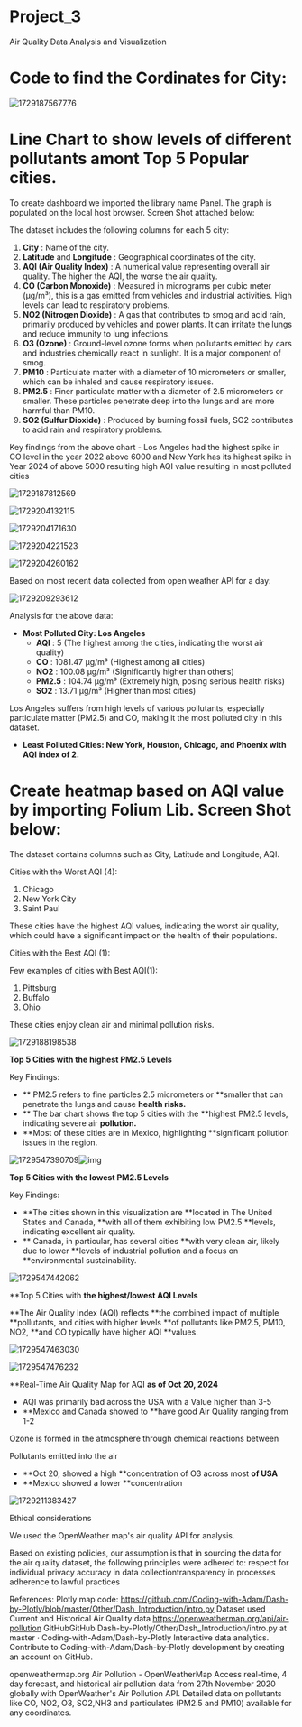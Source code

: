# Project_3

Air Quality Data Analysis and Visualization

# Code to find the Cordinates for City:

![1729187567776](image/README/1729187567776.png)

# Line Chart to show levels of different pollutants amont Top 5 Popular cities.

To create dashboard we imported the library name Panel. The graph is populated on the local host browser. Screen Shot attached below:

The dataset includes the following columns for each 5 city:

1. **City** :
   Name of the city.
2. **Latitude**
   and  **Longitude** : Geographical coordinates of the city.
3. **AQI
   (Air Quality Index)** : A numerical value representing overall air quality.
   The higher the AQI, the worse the air quality.
4. **CO
   (Carbon Monoxide)** : Measured in micrograms per cubic meter (µg/m³),
   this is a gas emitted from vehicles and industrial activities. High levels
   can lead to respiratory problems.
5. **NO2
   (Nitrogen Dioxide)** : A gas that contributes to smog and acid rain,
   primarily produced by vehicles and power plants. It can irritate the lungs
   and reduce immunity to lung infections.
6. **O3
   (Ozone)** : Ground-level ozone forms when pollutants emitted by cars and
   industries chemically react in sunlight. It is a major component of smog.
7. **PM10** :
   Particulate matter with a diameter of 10 micrometers or smaller, which can
   be inhaled and cause respiratory issues.
8. **PM2.5** :
   Finer particulate matter with a diameter of 2.5 micrometers or smaller.
   These particles penetrate deep into the lungs and are more harmful than
   PM10.
9. **SO2
   (Sulfur Dioxide)** : Produced by burning fossil fuels, SO2 contributes to
   acid rain and respiratory problems.

Key findings from the above chart - Los Angeles had the highest spike in CO level in the year 2022 above 6000 and New York has its highest spike in Year 2024 of above 5000 resulting high AQI value resulting in most polluted cities

![1729187812569](image/README/1729187812569.png)

![1729204132115](image/README/1729204132115.png)

![1729204171630](image/README/1729204171630.png)

![1729204221523](image/README/1729204221523.png)

![1729204260162](image/README/1729204260162.png)

Based on most recent data collected from open weather API for a day:

![1729209293612](image/README/1729209293612.png)

Analysis for the above data:

* **Most Polluted City: Los Angeles**
  * **AQI** :
    5 (The highest among the cities, indicating the worst air quality)
  * **CO** :
    1081.47 µg/m³ (Highest among all cities)
  * **NO2** :
    100.08 µg/m³ (Significantly higher than others)
  * **PM2.5** :
    104.74 µg/m³ (Extremely high, posing serious health risks)
  * **SO2** :
    13.71 µg/m³ (Higher than most cities)

Los Angeles suffers from high levels of various pollutants,
especially particulate matter (PM2.5) and CO, making it the most polluted city
in this dataset.

* **Least
  Polluted Cities: New York, Houston, Chicago, and Phoenix with AQI index of 2.**

# Create heatmap based on AQI value by importing Folium Lib. Screen Shot below:

The dataset contains columns such as City, Latitude and Longitude, AQI.

Cities with the Worst AQI (4):

1. Chicago
2. New York City
3. Saint Paul

These cities have the highest AQI values, indicating the worst air quality, which could have a significant impact on the health of their populations.

Cities with the Best AQI (1):

Few examples of cities with Best AQI(1):

1. Pittsburg
2. Buffalo
3. Ohio

These cities enjoy clean air and minimal pollution risks.

![1729188198538](image/README/1729188198538.png)

**Top 5 Cities with the **highest PM2.5 Levels****

Key Findings:

* ** PM2.5 refers to fine particles 2.5 micrometers or **smaller that can penetrate the lungs and cause **health risks.**
* ** The bar chart shows the top 5 cities with the **highest PM2.5 levels, indicating severe air **pollution.**
* **Most of these cities are in Mexico, highlighting **significant pollution issues in the region.

![1729547390709](image/README/1729547390709.png)![img]()

**Top 5 Cities with the lowest PM2.5 Levels**

Key Findings:

* **The cities shown in this visualization are **located in The United States and Canada, **with all of them exhibiting low PM2.5 **levels, indicating excellent air quality.
* ** Canada, in particular, has several cities **with very clean air, likely due to lower **levels of industrial pollution and a focus on **environmental sustainability.

![1729547442062](image/README/1729547442062.png)

**Top 5 Cities with **the highest/lowest AQI Levels**

**The Air Quality Index (AQI) reflects **the combined impact of multiple **pollutants, and cities with higher levels **of pollutants like PM2.5, PM10, NO2, **and CO typically have higher AQI **values.

![1729547463030](image/README/1729547463030.png)

![1729547476232](image/README/1729547476232.png)

**Real-Time Air Quality Map for AQI **as of Oct 20, 2024**


* AQI was primarily bad across the USA with a Value higher than 3-5
* **Mexico and Canada showed to **have good Air Quality ranging from 1-2


Ozone is formed in the atmosphere through chemical reactions between

Pollutants emitted into the air


* **Oct 20, showed a high **concentration of O3 across most **of USA**
* **Mexico showed a lower **concentration

![1729211383427](image/README/1729211383427.png)

Ethical considerations

We used the OpenWeather map's air quality API for analysis. ​

​Based on existing policies, our assumption is that in sourcing the data for the air quality dataset, the following principles were adhered to:​
respect for individual privacy​
accuracy in data collection​
transparency in processes​
adherence to lawful practices

References:
Plotly map code:
https://github.com/Coding-with-Adam/Dash-by-Plotly/blob/master/Other/Dash_Introduction/intro.py
Dataset used
Current and Historical Air Quality data
https://openweathermap.org/api/air-pollution
GitHubGitHub
Dash-by-Plotly/Other/Dash_Introduction/intro.py at master · Coding-with-Adam/Dash-by-Plotly
Interactive data analytics. Contribute to Coding-with-Adam/Dash-by-Plotly development by creating an account on GitHub. 


openweathermap.org
Air Pollution - OpenWeatherMap
Access real-time, 4 day forecast, and historical air pollution data from 27th November 2020 globally with
OpenWeather's Air Pollution API. Detailed data on pollutants like CO, NO2, O3, SO2,NH3 and particulates (PM2.5 and PM10)
available for any coordinates.​
